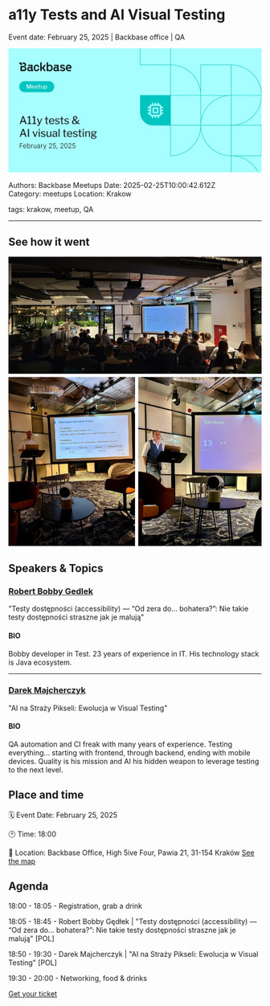 # a11y Tests and AI Visual Testing

Event date: February 25, 2025 | Backbase office | QA

![](assets/placeholder.webp)

Authors: Backbase Meetups
Date: 2025-02-25T10:00:42.612Z  
Category: meetups
Location: Krakow

tags: krakow, meetup, QA
 
--- 

## See how it went

![](assets/event-image-february.webp)

## Speakers & Topics

### [Robert Bobby Gedlek](https://www.linkedin.com/in/robert-gedlek/)
"Testy dostępności (accessibility) — “Od zera do… bohatera?”: Nie takie testy dostępności straszne jak je malują"

#### BIO
Bobby developer in Test. 23 years of experience in IT. His technology stack is Java ecosystem.

---

### [Darek Majcherczyk]()
"AI na Straży Pikseli: Ewolucja w Visual Testing"

#### BIO
QA automation and CI freak with many years of experience. Testing everything... starting with frontend, through backend, ending with mobile devices. Quality is his mission and AI his hidden weapon to leverage testing to the next level.

## Place and time

🗓️ Event Date: February 25, 2025

🕑 Time: 18:00

📍 Location: Backbase Office, High 5ive Four, Pawia 21, 31-154 Kraków
[See the map](https://maps.app.goo.gl/UWpwQ9zNaJBxPLEV9)

## Agenda

18:00 - 18:05 - Registration, grab a drink

18:05 - 18:45 - Robert Bobby Gędłek | "Testy dostępności (accessibility) — “Od zera do… bohatera?”: Nie takie testy dostępności straszne jak je malują" [POL]

18:50 - 19:30 - Darek Majcherczyk | "AI na Straży Pikseli: Ewolucja w Visual Testing" [POL]

19:30 - 20:00 - Networking, food & drinks

[Get your ticket](https://www.meetup.com/backbase-meetups/)
